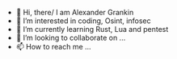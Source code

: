 - 👋 Hi, there/ I am Alexander Grankin
- 👀 I’m interested in coding, Osint, infosec
- 🌱 I’m currently learning Rust, Lua and pentest
- 💞️ I’m looking to collaborate on ...
- 📫 How to reach me ...
